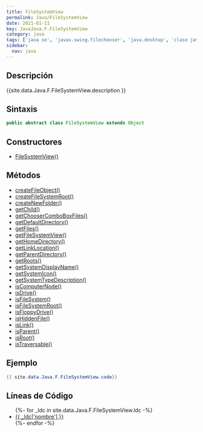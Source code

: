 ```yaml
---
title: FileSystemView
permalink: Java/FileSystemView
date: 2021-01-11
key: JavaJava.F.FileSystemView
category: java
tags: ['java se', 'javax.swing.filechooser', 'java.desktop', 'clase java', 'Java 1.0']
sidebar: 
  nav: java
---
```


## Descripción
{{site.data.Java.F.FileSystemView.description }}

## Sintaxis
~~~java
public abstract class FileSystemView extends Object
~~~

## Constructores
* [FileSystemView()](/Java/FileSystemView/FileSystemView/)

## Métodos
* [createFileObject()](/Java/FileSystemView/createFileObject)
* [createFileSystemRoot()](/Java/FileSystemView/createFileSystemRoot)
* [createNewFolder()](/Java/FileSystemView/createNewFolder)
* [getChild()](/Java/FileSystemView/getChild)
* [getChooserComboBoxFiles()](/Java/FileSystemView/getChooserComboBoxFiles)
* [getDefaultDirectory()](/Java/FileSystemView/getDefaultDirectory)
* [getFiles()](/Java/FileSystemView/getFiles)
* [getFileSystemView()](/Java/FileSystemView/getFileSystemView)
* [getHomeDirectory()](/Java/FileSystemView/getHomeDirectory)
* [getLinkLocation()](/Java/FileSystemView/getLinkLocation)
* [getParentDirectory()](/Java/FileSystemView/getParentDirectory)
* [getRoots()](/Java/FileSystemView/getRoots)
* [getSystemDisplayName()](/Java/FileSystemView/getSystemDisplayName)
* [getSystemIcon()](/Java/FileSystemView/getSystemIcon)
* [getSystemTypeDescription()](/Java/FileSystemView/getSystemTypeDescription)
* [isComputerNode()](/Java/FileSystemView/isComputerNode)
* [isDrive()](/Java/FileSystemView/isDrive)
* [isFileSystem()](/Java/FileSystemView/isFileSystem)
* [isFileSystemRoot()](/Java/FileSystemView/isFileSystemRoot)
* [isFloppyDrive()](/Java/FileSystemView/isFloppyDrive)
* [isHiddenFile()](/Java/FileSystemView/isHiddenFile)
* [isLink()](/Java/FileSystemView/isLink)
* [isParent()](/Java/FileSystemView/isParent)
* [isRoot()](/Java/FileSystemView/isRoot)
* [isTraversable()](/Java/FileSystemView/isTraversable)

## Ejemplo
~~~java
{{ site.data.Java.F.FileSystemView.code}}
~~~

## Líneas de Código
<ul>
{%- for _ldc in site.data.Java.F.FileSystemView.ldc -%}
   <li>
       <a href="{{_ldc['url'] }}">{{ _ldc['nombre'] }}</a>
   </li>
{%- endfor -%}
</ul>
